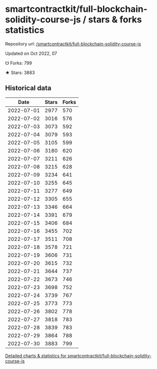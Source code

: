 # smartcontractkit/full-blockchain-solidity-course-js / stars & forks statistics

Repository url: [/smartcontractkit/full-blockchain-solidity-course-js](https://github.com/smartcontractkit/full-blockchain-solidity-course-js)

Updated on Oct 2022, 07

☋ Forks: 799

★ Stars: 3883

## Historical data
| Date | Stars | Forks |
|------|-------|-------|
| 2022-07-01 | 2977 | 570 | 
| 2022-07-02 | 3016 | 576 | 
| 2022-07-03 | 3073 | 592 | 
| 2022-07-04 | 3079 | 593 | 
| 2022-07-05 | 3105 | 599 | 
| 2022-07-06 | 3180 | 620 | 
| 2022-07-07 | 3211 | 626 | 
| 2022-07-08 | 3215 | 628 | 
| 2022-07-09 | 3234 | 641 | 
| 2022-07-10 | 3255 | 645 | 
| 2022-07-11 | 3277 | 649 | 
| 2022-07-12 | 3305 | 655 | 
| 2022-07-13 | 3346 | 664 | 
| 2022-07-14 | 3391 | 679 | 
| 2022-07-15 | 3406 | 684 | 
| 2022-07-16 | 3455 | 702 | 
| 2022-07-17 | 3511 | 708 | 
| 2022-07-18 | 3578 | 721 | 
| 2022-07-19 | 3606 | 731 | 
| 2022-07-20 | 3615 | 732 | 
| 2022-07-21 | 3644 | 737 | 
| 2022-07-22 | 3673 | 746 | 
| 2022-07-23 | 3698 | 752 | 
| 2022-07-24 | 3739 | 767 | 
| 2022-07-25 | 3773 | 773 | 
| 2022-07-26 | 3802 | 778 | 
| 2022-07-27 | 3818 | 783 | 
| 2022-07-28 | 3839 | 783 | 
| 2022-07-29 | 3864 | 788 | 
| 2022-07-30 | 3883 | 799 | 


[Detailed charts & statistics for smartcontractkit/full-blockchain-solidity-course-js](https://reviewgithub.com/rep/smartcontractkit/full-blockchain-solidity-course-js)
